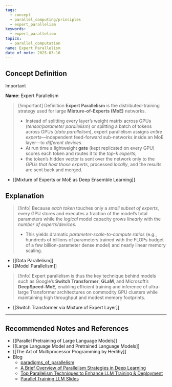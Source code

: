 ```yaml
---
tags:
  - concept
  - parallel_computing/principles
  - expert_parallelism
keywords:
  - expert_parallelism
topics:
  - parallel_computation
name: Expert Parallelism
date of note: 2025-03-16
---
```


## Concept Definition

>[!important]
>**Name**: Expert Parallelism

>[!important] Definition
>**Expert Parallelism** is the distributed-training strategy used for large **Mixture-of-Experts (MoE)** networks.
>- Instead of splitting every layer’s weight matrix across GPUs (*tensor/parameter parallelism*) or splitting a batch of tokens across GPUs (*data parallelism*), expert parallelism assigns _entire experts_—independent feed-forward sub-networks inside an MoE layer—to *different devices*.
>- At run time a lightweight **gate** (kept replicated on every GPU) scores each token and routes it to the *top-k experts*;
>- the token’s hidden vector is sent over the network only to the *GPUs that host those experts*, processed *locally*, and the results are sent back and merged.

- [[Mixture of Experts or MoE as Deep Ensemble Learning]]


## Explanation

>[!info]
>Because *each token* touches only a *small subset of experts*, every GPU stores and executes a fraction of the model’s total parameters while the _logical_ model capacity grows *linearly* with the *number of experts/devices*. 
>- This yields dramatic *parameter-scale-to-compute ratios* (e.g., hundreds of billions of parameters trained with the FLOPs budget of a few billion-parameter dense model) and nearly linear memory scaling.


- [[Data Parallelism]]
- [[Model Parallelism]]

>[!info]
>Expert parallelism is thus the key technique behind models such as Google’s **Switch Transformer**, **GLaM**, and Microsoft’s **DeepSpeed-MoE**, enabling efficient training and inference of ultra-large Transformer architectures on commodity GPU clusters while maintaining high throughput and modest memory footprints.

- [[Switch Transformer via Mixture of Expert Layer]]




-----------
##  Recommended Notes and References



- [[Parallel Pretraining of Large Language Models]]
- [[Large Language Model and Pretrained Language Models]]
- [[The Art of Multiprocessor Programming by Herlihy]]
- Blog
	- [paradigms_of_parallelism](https://colossalai.org/docs/concepts/paradigms_of_parallelism/)
	- [A Brief Overview of Parallelism Strategies in Deep Learning](https://afmck.in/posts/2023-02-26-parallelism/)
	- [Top Parallelism Techniques to Enhance LLM Training & Deployment](https://www.genesiscloud.com/blog/top-parallelism-techniques-llm-training)
	- [Parallel Training LLM Slides](https://saforem2.github.io/parallel-training-slides/#/title-slide)